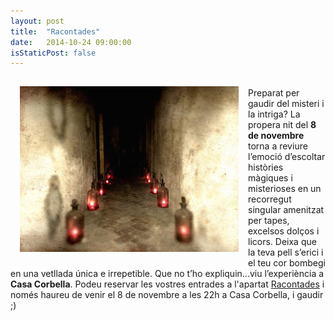 ```yaml
---
layout: post
title:  "Racontades"
date:   2014-10-24 09:00:00
isStaticPost: false
---
```


<img src="/img/racontades/racontades-passadis.jpg" alt="racontades" align="left" style="padding: 15px;"><br>
Preparat  per gaudir del misteri i la intriga? La propera nit del **8 de novembre** torna a reviure l’emoció d’escoltar històries màgiques i misterioses en un recorregut singular amenitzat per tapes, excelsos dolços i licors. Deixa que la teva pell s’erici i el teu cor bombegi en una vetllada única e irrepetible. Que no t’ho expliquin...viu l’experiència a **Casa Corbella**. 
Podeu reservar les vostres entrades a l'apartat <a href="http://www.casacorbella.cat/racontades">Racontades</a> i només haureu de venir el 8 de novembre a les 22h a Casa Corbella, i gaudir ;)
